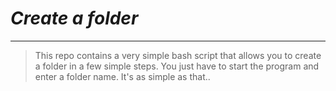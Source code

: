 # *Create a folder*
---
> This repo contains a very simple bash script that allows you to create a folder in a few simple steps. 
> You just have to start the program and enter a folder name.
> It's as simple as that..